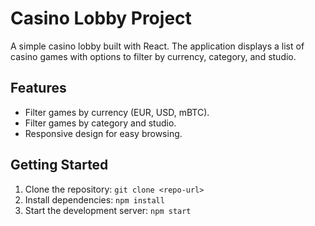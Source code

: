 # Casino Lobby Project

A simple casino lobby built with React. The application displays a list of casino games with options to filter by currency, category, and studio.

## Features
- Filter games by currency (EUR, USD, mBTC).
- Filter games by category and studio.
- Responsive design for easy browsing.

## Getting Started
1. Clone the repository: `git clone <repo-url>`
2. Install dependencies: `npm install`
3. Start the development server: `npm start`
